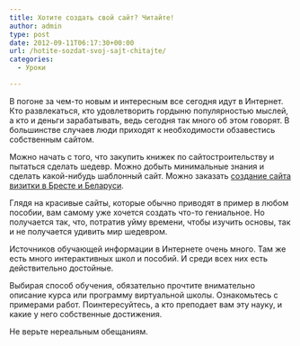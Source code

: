 ```yaml
---
title: Хотите создать свой сайт? Читайте!
author: admin
type: post
date: 2012-09-11T06:17:30+00:00
url: /hotite-sozdat-svoj-sajt-chitajte/
categories:
  - Уроки

---
```

В погоне за чем-то новым и интересным все сегодня идут в Интернет. Кто развлекаться, кто удовлетворить гордыню популярностью мыслей, а кто и деньги зарабатывать, ведь сегодня так много об этом говорят. В большинстве случаев люди приходят к необходимости обзавестись собственным сайтом.

Можно начать с того, что закупить книжек по сайтостроительству и пытаться сделать шедевр. Можно добыть минимальные знания и сделать какой-нибудь шаблонный сайт. Можно заказать [создание сайта визитки в Бресте и Беларуси][1].

Глядя на красивые сайты, которые обычно приводят в пример в любом пособии, вам самому уже хочется создать что-то гениальное. Но получается так, что, потратив уйму времени, чтобы изучить основы, так и не получается удивить мир шедевром.<!--more-->

Источников обучающей информации в Интернете очень много. Там же есть много интерактивных школ и пособий. И среди всех них есть действительно достойные.

Выбирая способ обучения, обязательно прочтите внимательно описание курса или программу виртуальной школы. Ознакомьтесь с примерами работ. Поинтересуйтесь, а кто преподает вам эту науку, и какие у него собственные достижения.

Не верьте нереальным обещаниям.

 [1]: http://sitebrest.com/uslugi/site-vizitka.html